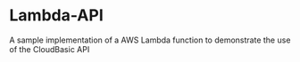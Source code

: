 # Lambda-API
A sample implementation of a AWS Lambda function to demonstrate the use of the CloudBasic API
